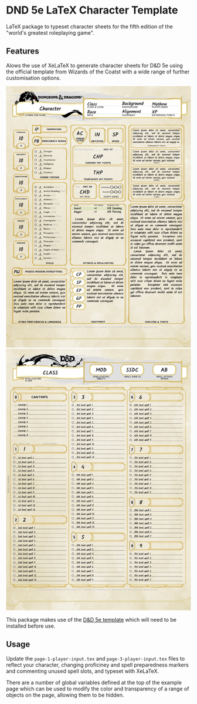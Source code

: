 # DND 5e LaTeX Character Template
LaTeX package to typeset character sheets for the fifth edition of the "world's greatest roleplaying game".

## Features
Alows the use of XeLaTeX to generate character sheets for D&D 5e using the official template from Wizards of the Coatst with a wide range of further customisation options.

![Preview](example-sheet-1-preview.jpg)
![Preview](example-sheet-3-preview.jpg)

This package makes use of the [D&D 5e template](https://github.com/rpgtex/DND-5e-LaTeX-Template) which will need to be installed before use.

## Usage
Update the `page-1-player-input.tex` and `page-3-player-input.tex` files to reflect your character, changing proficiney and spell preparedness markers and commenting unused spell slots, and typeset with XeLaTeX.

There are a number of global variables defined at the top of the example page which can be used to modify the color and transparency of a range of objects on the page, allowing them to be hidden.
